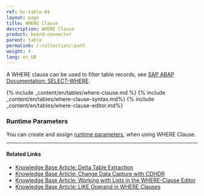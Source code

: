 ```yaml
---
ref: bc-table-04
layout: page
title: WHERE Clause
description: WHERE Clause
product: board-connector
parent: table
permalink: /:collection/:path
weight: 4
lang: en_GB
---
```

A WHERE clause can be used to filter table records, see [SAP ABAP Documentation: SELECT-WHERE](https://help.sap.com/doc/abapdocu_750_index_htm/7.50/en-us/abapwhere.htm).

<!--When defining a WHERE clause, you may want to adjust the settings. 
An extraction has two types of settings: the [*Extraction Settings*](../extraction-settings) include settings that affect only the respective extraction type, while [*General Settings*](../getting-started/general-settings) are the same for all extraction types. Additionally, you can adjust [*Runtime parameters*](#runtime-parameters-in-the-where-clause-editor).

![Extraction-Settings](/img/content/xu/Table-Extraction-Where-Clause.png){:class="img-responsive"} -->

{% include _content/en/tables/where-clause.md %}
{% include _content/en/tables/where-clause-syntax.md%}
{% include _content/en/tables/where-clause-editor.md%}

### Runtime Parameters
You can create and assign [runtime parameters](./edit-runtime-parameters), when using WHERE Clause.

**** 
#### Related Links
- [Knowledge Base Article: Delta Table Extraction](https://kb.theobald-software.com/tables/delta-table-extraction)
- [Knowledge Base Article: Change Data Capture with CDHDR](https://kb.theobald-software.com/tables/change-data-capture-with-cdhdr)
- [Knowledge Base Article: Working with Lists in the WHERE-Clause Editor](https://kb.theobald-software.com/tables/where-clause-editor-lists)
- [Knowledge Base Article: LIKE Operand in WHERE Clauses](https://kb.theobald-software.com/tables/working-with-like-operand-where-clause)